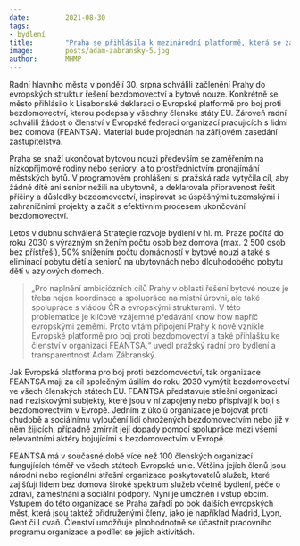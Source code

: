 ```yaml
---
date:         2021-08-30
tags:         
- bydlení
title:        "Praha se přihlásila k mezinárodní platformě, která se zabývá ukončováním bezdomovectví"
image: 	      posts/adam-zabransky-5.jpg
author:       MHMP
---
```


Radní hlavního města v pondělí 30. srpna schválili začlenění Prahy do evropských struktur řešení bezdomovectví a bytové nouze. Konkrétně se město přihlásilo k Lisabonské deklaraci o Evropské platformě pro boj proti bezdomovectví, kterou podepsaly všechny členské státy EU. Zároveň radní schválili žádost o členství v Evropské federaci organizací pracujících s lidmi bez domova (FEANTSA). Materiál bude projednán na zářijovém zasedání zastupitelstva.

Praha se snaží ukončovat bytovou nouzi především se zaměřením na nízkopříjmové rodiny nebo seniory, a to prostřednictvím pronajímání městských bytů. V programovém prohlášení si pražská rada vytyčila cíl, aby žádné dítě ani senior nežili na ubytovně, a deklarovala připravenost řešit příčiny a důsledky bezdomovectví, inspirovat se úspěšnými tuzemskými i zahraničními projekty a začít s efektivním procesem ukončování bezdomovectví.

Letos v dubnu schválená Strategie rozvoje bydlení v hl. m. Praze počítá do roku 2030 s výrazným snížením počtu osob bez domova (max. 2 500 osob bez přístřeší), 50% snížením počtu domácností v bytové nouzi a také s eliminací pobytu dětí a seniorů na ubytovnách nebo dlouhodobého pobytu dětí v azylových domech.

> „Pro naplnění ambiciózních cílů Prahy v oblasti řešení bytové nouze je třeba nejen koordinace a spolupráce na místní úrovni, ale také spolupráce s vládou ČR a evropskými strukturami. V této problematice je klíčové vzájemné předávání know how napříč evropskými zeměmi. Proto vítám připojení Prahy k nově vzniklé Evropské platformě pro boj proti bezdomovectví a také přihlášku ke členství v organizaci FEANTSA,“ uvedl pražský radní pro bydlení a transparentnost Adam Zábranský.

Jak Evropská platforma pro boj proti bezdomovectví, tak organizace FEANTSA mají za cíl společným úsilím do roku 2030 vymýtit bezdomovectví ve všech členských státech EU. FEANTSA představuje střešní organizaci nad neziskovými subjekty, které jsou v ní zapojeny nebo přispívají k boji s bezdomovectvím v Evropě. Jedním z úkolů organizace je bojovat proti chudobě a sociálnímu vyloučení lidí ohrožených bezdomovectvím nebo již v něm žijících, případně zmírnit její dopady pomocí spolupráce mezi všemi relevantními aktéry bojujícími s bezdomovectvím v Evropě.

FEANTSA má v současné době více než 100 členských organizací fungujících téměř ve všech státech Evropské unie. Většina jejích členů jsou národní nebo regionální střešní organizace poskytovatelů služeb, které zajišťují lidem bez domova široké spektrum služeb včetně bydlení, péče o zdraví, zaměstnání a sociální podpory. Nyní je umožněn i vstup obcím. Vstupem do této organizace se Praha zařadí po bok dalších evropských měst, která jsou taktéž přidruženými členy, jako je například Madrid, Lyon, Gent či Lovaň. Členství umožňuje plnohodnotně se účastnit pracovního programu organizace a podílet se jejich aktivitách.

 
